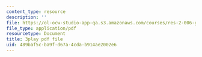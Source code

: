 ```yaml
---
content_type: resource
description: ''
file: https://ol-ocw-studio-app-qa.s3.amazonaws.com/courses/res-2-006-girls-who-build-cameras-summer-2016/489baf5cba9fd67a4cdab914ae2002e6_bnYD88uNtwY.pdf
file_type: application/pdf
resourcetype: Document
title: 3play pdf file
uid: 489baf5c-ba9f-d67a-4cda-b914ae2002e6
---
```

